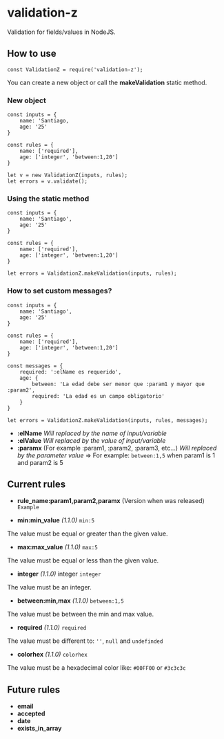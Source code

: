 # validation-z
Validation for fields/values in NodeJS.

## How to use
`const ValidationZ = require('validation-z');`

You can create a new object or call the **makeValidation** static method.

### New object
```
const inputs = {
	name: 'Santiago,
	age: '25'
}

const rules = {
	name: ['required'],
	age: ['integer', 'between:1,20']
}

let v = new ValidationZ(inputs, rules);
let errors = v.validate();
```


### Using the static method
```
const inputs = {
	name: 'Santiago',
	age: '25'
}

const rules = {
	name: ['required'],
	age: ['integer', 'between:1,20']
}

let errors = ValidationZ.makeValidation(inputs, rules);
```

### How to set custom messages?
	
```
const inputs = {
	name: 'Santiago',
	age: '25'
}

const rules = {
	name: ['required'],
	age: ['integer', 'between:1,20']
}

const messages = {
	required: ':elName es requerido',
	age: {
		between: 'La edad debe ser menor que :param1 y mayor que :param2',
		required: 'La edad es un campo obligatorio'
	}
}

let errors = ValidationZ.makeValidation(inputs, rules, messages);
```

* **:elName** *Will replaced by the name of input/variable*
* **:elValue** *Will replaced by the value of input/variable*
* **:paramx** (For example :param1, :param2, :param3, etc...) *Will replaced by the parameter value* => For example: `between:1,5` when param1 is 1 and param2 is 5

## Current rules

  * **rule_name:param1,param2,paramx** (Version when was released) `Example`
  
  * **min:min_value** *(1.1.0)* `min:5`
  
  The value must be equal or greater than the given value.
  
  
  * **max:max_value** *(1.1.0)* `max:5`
  
  The value must be equal or less than the given value.
  
  
  * **integer** *(1.1.0)* integer `integer`
  
  The value must be an integer.
  
  
  * **between:min,max** *(1.1.0)* `between:1,5`
  
  The value must be between the min and max value.
  
  
  * **required** *(1.1.0)* `required`
  
  The value must be different to: `''`, `null` and `undefinded`
  
  
  
  * **colorhex** *(1.1.0)* `colorhex`
  
  The value must be a hexadecimal color like: `#00FF00` or `#3c3c3c`
  
  
## Future rules

  * **email**
  * **accepted**
  * **date**
  * **exists_in_array**
